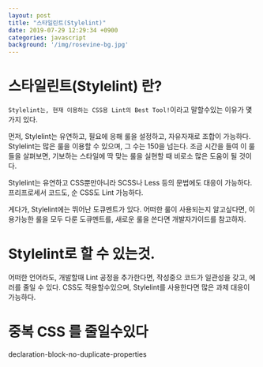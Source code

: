 ```yaml
---
layout: post
title: "스타일린트(Stylelint)"
date: 2019-07-29 12:29:34 +0900
categories: javascript
background: '/img/rosevine-bg.jpg'
---
```


# 스타일린트(Stylelint) 란?

`Stylelint는, 현재 이용하는 CSS용 Lint의 Best Tool!`이라고 말할수있는 이유가 몇가지 있다.

먼저, Stylelint는 유연하고, 필요에 응해 룰을 설정하고, 자유자재로 조합이 가능하다.
Stylelint는 많은 룰을 이용할 수 있으며, 그 수는 150을 넘는다.
조금 시간을 들여 이 룰들을 살펴보면, 기보하는 스타일에 딱 맞는 룰을 실현할 때 비로소 많은 도움이 될 것이다.

Stylelint는 유연하고 CSS뿐만아니라 SCSS나 Less 등의 문법에도 대응이 가능하다.
프리프로세서 코드도, 순 CSS도 Lint 가능하다.

게다가, Stylelint에는 뛰어난 도큐멘트가 있다.
어떠한 룰이 사용되는지 알고싶다면, 이용가능한 룰을 모두 다룬 도큐멘트를, 새로운 룰을 쓴다면 개발자가이드를 참고하자.

# Stylelint로 할 수 있는것.

어떠한 언어라도, 개발할때 Lint 공정을 추가한다면, 작성중으 코드가 일관성을 갖고, 에러를 줄일 수 있다.
CSS도 적용할수있으며, Stylelint를 사용한다면 많은 과제 대응이 가능하다.


# 중복 CSS 를 줄일수있다

declaration-block-no-duplicate-properties

